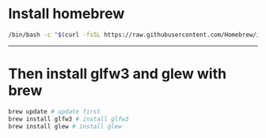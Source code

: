 # Install homebrew
```bash
/bin/bash -c "$(curl -fsSL https://raw.githubusercontent.com/Homebrew/install/HEAD/install.sh)"
```
<hr/>

# Then install glfw3 and glew with brew
```bash
brew update # update first
brew install glfw3 # install glfw3
brew install glew # install glew
```
